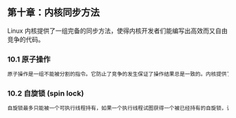 ## 第十章：内核同步方法

Linux 内核提供了一组完备的同步方法，使得内核开发者们能编写出高效而又自由竞争的代码。

### 10.1 原子操作

```markdown
原子操作是一组不能被分割的指令。它防止了竞争的发生保证了操作结果总是一致的。内核提供了两组原子操作接口：1. 针对整数进行操作。2. 针对单独的位进行操作。
```

### 10.2 自旋锁 (spin lock)

```markdown
自旋锁最多只能被一个可执行线程持有，如果一个执行线程试图获得一个被已经持有的自旋锁，该线程会一直进行忙循环、旋转、等待锁重新可用。同一个锁可以用在多个位置。缺点就是特别浪费处理器时间，因此自旋锁不应该被长时间持有。
```






























































